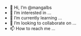 - 👋 Hi, I’m @mangalbs
- 👀 I’m interested in ...
- 🌱 I’m currently learning ...
- 💞️ I’m looking to collaborate on ...
- 📫 How to reach me ...

<!---
mangalbs/mangalbs is a ✨ special ✨ repository because its `README.md` (this file) appears on your GitHub profile.
You can click the Preview link to take a look at your changes.
--->

